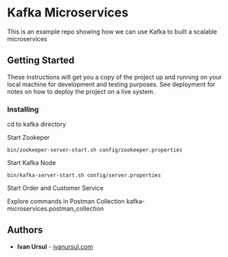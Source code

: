 # Kafka Microservices

This is an example repo showing how we can use Kafka to built a scalable microservices

## Getting Started

These instructions will get you a copy of the project up and running on your local machine for development and testing purposes. See deployment for notes on how to deploy the project on a live system.


### Installing

cd to kafka directory

Start Zookeper
```
bin/zookeeper-server-start.sh config/zookeeper.properties
```

Start Kafka Node

```
bin/kafka-server-start.sh config/server.properties
```
Start Order and Customer Service

Explore commands in Postman Collection kafka-microservices.postman_collection

## Authors

* **Ivan Ursul** - [ivanursul.com](https://ivanursul.com)
